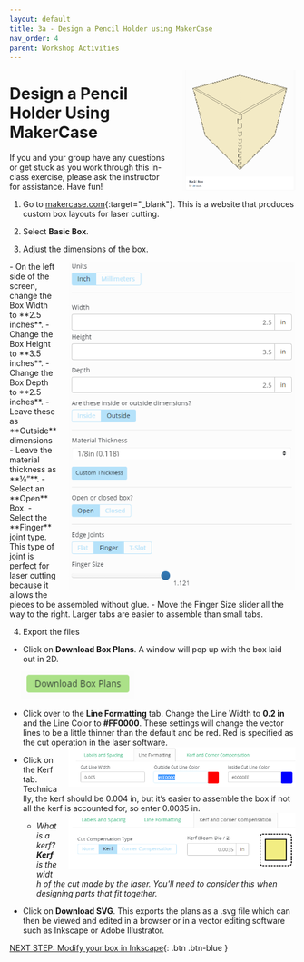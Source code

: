 ```yaml
---
layout: default
title: 3a - Design a Pencil Holder using MakerCase
nav_order: 4
parent: Workshop Activities
---
```

<img src="images/act1/laser-act1-01.png" style="margin-left:20px; float:right;width:200px;" alt="basic box">

# Design a Pencil Holder Using MakerCase

If you and your group have any questions or get stuck as you work through this in-class exercise, please ask the instructor for assistance.  Have fun!
   
1. Go to [makercase.com](https://www.makercase.com/){:target="_blank"}. This is a website that produces custom box layouts for laser cutting.

2. Select **Basic Box**.

3. Adjust the dimensions of the box.
 <img src="images/act1/laser-act1-02.png" style="margin-left:20px; float:right;width:400px;" alt="box settings">
 - On the left side of the screen, change the Box Width to **2.5 inches**.
 - Change the Box Height to **3.5 inches**.
 - Change the Box Depth to **2.5 inches**.
 - Leave these as **Outside** dimensions
 - Leave the material thickness as **⅛”**.
 - Select an **Open** Box.
 - Select the **Finger** joint type. This type of joint is perfect for laser cutting because it allows the pieces to be assembled without glue.
 - Move the Finger Size slider all the way to the right. Larger tabs are easier to assemble than small tabs.

4. Export the files
 - Click on **Download Box Plans**. A window will pop up with the box laid out in 2D. 
 
  <img src="images/act1/laser-act1-04.png" style="margin-left:20px; width:200px;" alt="download box plans">

 - Click over to the **Line Formatting** tab. Change the Line Width to **0.2 in** and the Line Color to **#FF0000**. These settings will change the vector lines to be a little thinner than the default and be red. Red is specified as the cut operation in the laser software.
   <img src="images/act1/laser-act1-05.png" style="margin-left:20px; float:right;width:400px;" alt="line formatting">
   
 - Click on the Kerf tab. Technically, the kerf should be 0.004 in, but it’s easier to assemble the box if not all the kerf is accounted for, so enter 0.0035 in. <img src="images/act1/laser-act1-06.png" style="margin-left:20px; float:right;width:400px;" alt="laser symbol">
      -  _What is a kerf?  **Kerf** is the width of the cut made by the laser.  You'll need to consider this when designing parts that fit together._  
 - Click on **Download SVG**. This exports the plans as a .svg file which can then be viewed and edited in a browser or in a vector editing software such as Inkscape or Adobe Illustrator.

[NEXT STEP: Modify your box in Inkscape](3b-Modify-svg.html){: .btn .btn-blue }